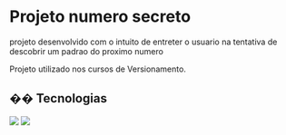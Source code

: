 <h1>Projeto numero secreto</h1>

<p>projeto desenvolvido com o intuito de entreter o usuario na tentativa de descobrir um padrao do proximo numero </p>

<p>Projeto utilizado nos cursos de Versionamento.</p>

## �� Tecnologias
<div>
  <img src="https://img.shields.io/badge/HTML-239120?style=for-the-badge&logo=html5&logoColor=white"&gt/>
  <img src="https://img.shields.io/badge/JS-239120?style=for-the-badge&logo=html5&logoColor=white"&gt/>
</div>
